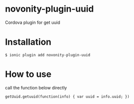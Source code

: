# novonity-plugin-uuid
Cordova plugin for get uuid

# Installation

`$ ionic plugin add novonity-plugin-uuid`

# How to use

call the function below directly

`getUuid.getuuid(function(info) {
  var uuid = info.uuid;
})`
